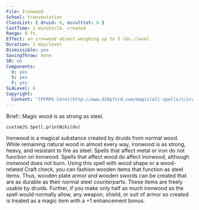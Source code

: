 ```yaml
---
File: Ironwood
School: transmutation
ClassList: { druid: 6, occultist: 6 }
CastTime: 1 minute/lb. created
Range: 0 ft.
Effect: an ironwood object weighing up to 5 lbs./level
Duration: 1 day/level
Dismissible: yes
SavingThrow: none
SR: no
Components:
  V: yes
  S: yes
  F: yes
SLALevel: 6
Copyright:
  Content: "[PFRPG Core](http://www.d20pfsrd.com/magic/all-spells/i/ironwood)"
---
```

Brief:: Magic wood is as strong as steel.

```dataviewjs
customJS.Spell.printWiki(dv)
```

Ironwood is a magical substance created by druids from normal wood. While remaining natural wood in almost every way, ironwood is as strong, heavy, and resistant to fire as steel. Spells that affect metal or iron do not function on ironwood. Spells that affect wood do affect ironwood, although ironwood does not burn. Using this spell with wood shape or a wood-related Craft check, you can fashion wooden items that function as steel items. Thus, wooden plate armor and wooden swords can be created that are as durable as their normal steel counterparts. These items are freely usable by druids.  Further, if you make only half as much ironwood as the spell would normally allow, any weapon, shield, or suit of armor so created is treated as a magic item with a +1 enhancement bonus.
